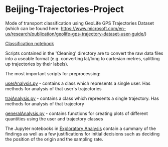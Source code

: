 # Beijing-Trajectories-Project
Mode of transport classification using GeoLife GPS Trajectories Dataset (which can be found here: https://www.microsoft.com/en-us/research/publication/geolife-gps-trajectory-dataset-user-guide/)

[Classification notebook]("/Classification/Classification-Notes.ipynb")

Scripts contained in the 'Cleaning' directory are to convert the raw data files into a useable format (e.g. converting lat/long to cartesian metres, splitting up trajectories by their labels).

The most important scripts for preprocessing:

[userAnalysis.py](/Scripts/userAnalysis.py) - contains a class which represents a single user. Has methods for analysis of that user's trajectories

[trajAnalysis.py](/Scripts/trajAnalysis.py) - contains a class which represents a single trajectory. Has methods for analysis of that trajectory

[generalAnalysis.py](/Scripts/generalAnalysis.py) - contains functions for creating plots of different quantities using the user and trajectory classes

The Jupyter notebooks in [Exploratory Analysis](/Exploratory%20Analysis) contain a summary of the findings as well as a few justifications for initial decisions such as deciding the position of the origin and the sampling rate.
